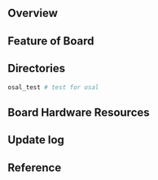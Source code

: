 ## Overview

## Feature of Board

## Directories

```sh
osal_test # test for osal
```

## Board Hardware Resources

## Update log

## Reference
